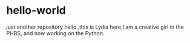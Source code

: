 # hello-world
just another repository
hello ,this is Lydia here,I am a creative girl in the PHBS, and now working on the Python.
